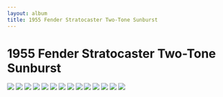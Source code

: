 ```yaml
---
layout: album
title: 1955 Fender Stratocaster Two-Tone Sunburst
---
```


# 1955 Fender Stratocaster Two-Tone Sunburst

![](https://images.reverb.com/image/upload/s--4ydW4BUy--/f_auto,t_supersize/v1584779544/rh6hvfmyca2flvdsqrym.jpg)
![](https://images.reverb.com/image/upload/s--5fTVuBip--/f_auto,t_supersize/v1584779541/wixqfxm0mpetctxkitf7.jpg)
![](https://images.reverb.com/image/upload/s--8qJ2tXfJ--/f_auto,t_supersize/v1584779376/fgqjafiuwulufoswccvw.jpg)
![](https://images.reverb.com/image/upload/s--BP3DvFnY--/f_auto,t_supersize/v1584779381/ocpb2mpaar0mz1khtzij.jpg)
![](https://images.reverb.com/image/upload/s--eoJkALIr--/f_auto,t_supersize/v1584779536/nm4tkjp9qdmdhneeb7ci.jpg)
![](https://images.reverb.com/image/upload/s--ev_PqnDy--/f_auto,t_supersize/v1584779544/hbkqipqtbzjl6ndl61vv.jpg)
![](https://images.reverb.com/image/upload/s--hD8sjDb7--/f_auto,t_supersize/v1584779536/chdrcwfxepwnrtuneeoj.jpg)
![](https://images.reverb.com/image/upload/s--HZkh0hud--/f_auto,t_supersize/v1584779537/rkm7hntdwpre9gdurun2.jpg)
![](https://images.reverb.com/image/upload/s--JnIcMpvO--/f_auto,t_supersize/v1584779538/ipchnapdi5xjmhcsrsro.jpg)
![](https://images.reverb.com/image/upload/s--o2lBaJYu--/f_auto,t_supersize/v1584779543/jxt4u3ksltksa4dopcaw.jpg)
![](https://images.reverb.com/image/upload/s--qU2bhEVv--/f_auto,t_supersize/v1584779540/ra3mrb91ejc2invgs9vr.jpg)
![](https://images.reverb.com/image/upload/s--qywAAc_z--/f_auto,t_supersize/v1584779542/cf8lprg6et7unlcnchhi.jpg)
![](https://images.reverb.com/image/upload/s--wpcjsX8M--/f_auto,t_supersize/v1584779539/fmjdqnhsd3vomcbjfp9e.jpg)
![](https://images.reverb.com/image/upload/s--ZrUHVeiA--/f_auto,t_supersize/v1584779535/lbhkmjcya4sou7rfgsy6.jpg)
